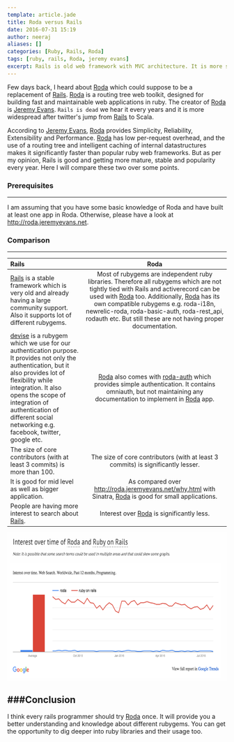 ```yaml
---
template: article.jade
title: Roda versus Rails
date: 2016-07-31 15:19
author: neeraj
aliases: []
categories: [Ruby, Rails, Roda]
tags: [ruby, rails, Roda, jeremy evans]
excerpt: Rails is old web framework with MVC architecture. It is more stable, mature and popular. Roda is relatively new and claims to be a substitute of Rails. Is it really better than Rails? 
---
```


Few days back, I heard about [Roda](http://roda.jeremyevans.net/) which could suppose to be a replacement of [Rails](guides.rubyonrails.org). [Roda](http://roda.jeremyevans.net/) is a routing tree web toolkit, designed for building fast and maintainable web applications in ruby. The creator of [Roda](http://roda.jeremyevans.net/) is [Jeremy Evans](https://github.com/jeremyevans). ```Rails is dead``` we hear it every years and it is more widespread after twitter's jump from [Rails](guides.rubyonrails.org) to Scala. 

According to [Jeremy Evans](https://github.com/jeremyevans), [Roda](http://roda.jeremyevans.net/) provides Simplicity, Reliability, Extensibility and Performance. [Roda](http://roda.jeremyevans.net/) has low per-request overhead, and the use of a routing tree and intelligent caching of internal datastructures makes it significantly faster than popular ruby web frameworks. But as per my opinion, Rails is good and getting more mature, stable and popularity every year. Here I will compare these two over some points.

### Prerequisites
---
I am assuming that you have some basic knowledge of Roda and have built at least one app in Roda. Otherwise, please have a look at http://roda.jeremyevans.net.

### Comparison
---
|           Rails           |           Roda           |
|:--------------------------|:------------------------:|
| [Rails](guides.rubyonrails.org) is a stable framework which is very old and already having a large community support. Also it supports lot of different rubygems. | Most of rubygems are independent ruby libraries. Therefore all rubygems which are not tightly tied with Rails and activerecord can be used with [Roda](http://roda.jeremyevans.net/) too. Additionally, [Roda](http://roda.jeremyevans.net/) has its own compatible rubygems e.g. roda-i18n, newrelic-roda, roda-basic-auth, roda-rest_api, rodauth etc. But still these are not having proper documentation. |
| [devise](https://github.com/plataformatec/devise) is a rubygem which we use for our authentication purpose. It provides not only the authentication, but it also provides lot of flexibility while integration. It also opens the scope of integration of authentication of different social networking e.g. facebook, twitter, google etc.| [Roda](http://roda.jeremyevans.net/) also comes with [roda-auth](https://github.com/beno/roda-auth) which provides simple authentication. It contains omniauth, but not maintaining any documentation to implement in [Roda](http://roda.jeremyevans.net/) app.|
| The size of core contributors (with at least 3 commits) is more than 100. | The size of core contributors (with at least 3 commits) is significantly lesser. 
| It is good for mid level as well as bigger application. | As compared over http://roda.jeremyevans.net/why.html with Sinatra, [Roda](http://roda.jeremyevans.net/) is good for small applications.|
| People are having more interest to search about [Rails](guides.rubyonrails.org). | Interest over [Roda](http://roda.jeremyevans.net/) is significantly less.|
<img src="/assets/images/roda-vs-rails.png" alt="Interest over time of Roda and Ruby on Rails" width="740" height="338">

###Conclusion
---
I think every rails programmer should try [Roda](http://roda.jeremyevans.net/) once. It will provide you a better understanding and knowledge about different rubygems. You can get the opportunity to dig deeper into ruby libraries and their usage too. 
